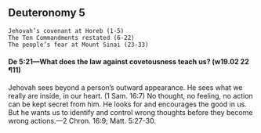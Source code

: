 ## Deuteronomy 5

```
Jehovah’s covenant at Horeb (1-5)
The Ten Commandments restated (6-22)
The people’s fear at Mount Sinai (23-33)
```

#### De 5:21​—What does the law against covetousness teach us? (w19.02 22 ¶11)

Jehovah sees beyond a person’s outward appearance. He sees what we really are inside, in our heart. (1 Sam. 16:7) No thought, no feeling, no action can be kept secret from him. He looks for and encourages the good in us. But he wants us to identify and control wrong thoughts before they become wrong actions.​—2 Chron. 16:9; Matt. 5:27-30.
